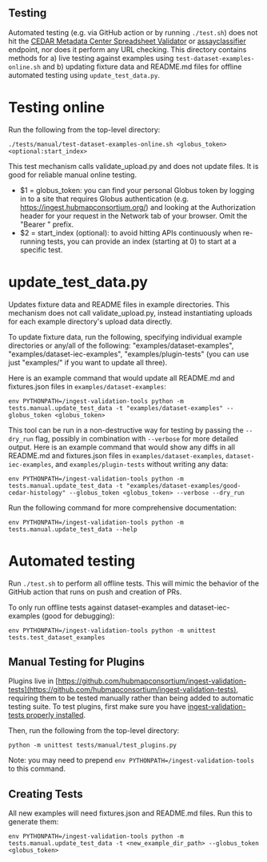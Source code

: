 ## Testing

Automated testing (e.g. via GitHub action or by running `./test.sh`) does not hit the [CEDAR Metadata Center Spreadsheet Validator](https://metadatacenter.github.io/spreadsheet-validator-docs/api-reference/) or [assayclassifier](https://github.com/hubmapconsortium/ingest-api/tree/main/src/routes/assayclassifier) endpoint, nor does it perform any URL checking. This directory contains methods for a) live testing against examples using `test-dataset-examples-online.sh` and b) updating fixture data and README.md files for offline automated testing using `update_test_data.py`.

# Testing online

Run the following from the top-level directory:

```
./tests/manual/test-dataset-examples-online.sh <globus_token> <optional:start_index>
```

This test mechanism calls validate_upload.py and does not update files. It is good for reliable manual online testing.

- $1 = globus_token: you can find your personal Globus token by logging in to a site that requires Globus authentication (e.g. https://ingest.hubmapconsortium.org/) and looking at the Authorization header for your request in the Network tab of your browser. Omit the "Bearer " prefix.
- $2 = start_index (optional): to avoid hitting APIs continuously when re-running tests, you can provide an index (starting at 0) to start at a specific test.

# update_test_data.py

Updates fixture data and README files in example directories. This mechanism does not call validate_upload.py, instead instantiating uploads for each example directory's upload data directly.

To update fixture data, run the following, specifying individual example directories or any/all of the following: "examples/dataset-examples", "examples/dataset-iec-examples", "examples/plugin-tests" (you can use just "examples/" if you want to update all three).

Here is an example command that would update all README.md and fixtures.json files in `examples/dataset-examples`:

```
env PYTHONPATH=/ingest-validation-tools python -m tests.manual.update_test_data -t "examples/dataset-examples" --globus_token <globus_token>
```

This tool can be run in a non-destructive way for testing by passing the `--dry_run` flag, possibly in combination with `--verbose` for more detailed output. Here is an example command that would show any diffs in all README.md and fixtures.json files in `examples/dataset-examples`, `dataset-iec-examples`, and `examples/plugin-tests` without writing any data:

```
env PYTHONPATH=/ingest-validation-tools python -m tests.manual.update_test_data -t "examples/dataset-examples/good-cedar-histology" --globus_token <globus_token> --verbose --dry_run
```

Run the following command for more comprehensive documentation:

```
env PYTHONPATH=/ingest-validation-tools python -m tests.manual.update_test_data --help
```

# Automated testing

Run `./test.sh` to perform all offline tests. This will mimic the behavior of the GitHub action that runs on push and creation of PRs.

To only run offline tests against dataset-examples and dataset-iec-examples (good for debugging):

```
env PYTHONPATH=/ingest-validation-tools python -m unittest tests.test_dataset_examples
```

## Manual Testing for Plugins

Plugins live in [https://github.com/hubmapconsortium/ingest-validation-tests](https://github.com/hubmapconsortium/ingest-validation-tests), requiring them to be tested manually rather than being added to automatic testing suite. To test plugins, first make sure you have [ingest-validation-tests properly installed](https://github.com/hubmapconsortium/ingest-validation-tools#running-plugin-tests).

Then, run the following from the top-level directory:

```
python -m unittest tests/manual/test_plugins.py
```
Note: you may need to prepend `env PYTHONPATH=/ingest-validation-tools` to this command. 

## Creating Tests

All new examples will need fixtures.json and README.md files. Run this to generate them:

```
env PYTHONPATH=/ingest-validation-tools python -m tests.manual.update_test_data -t <new_example_dir_path> --globus_token <globus_token>
```
